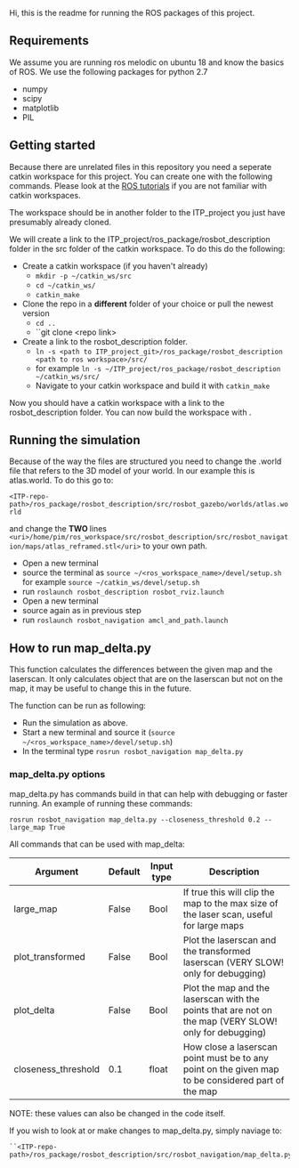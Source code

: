 Hi, this is the readme for running the ROS packages of this project.

## Requirements

We assume you are running ros melodic on ubuntu 18 and know the basics of ROS.
We use the following packages for python 2.7
- numpy
- scipy
- matplotlib
- PIL


## Getting started

Because there are unrelated files in this repository you need a seperate catkin workspace for this project. You can create one with the following commands. Please look at the [ROS tutorials](http://wiki.ros.org/ROS/Tutorials) if you are not familiar with catkin workspaces.

The workspace should be in another folder to the ITP_project you just have presumably already cloned.

We will create a link to the ITP_project/ros_package/rosbot_description folder in the src folder of the catkin workspace. To do this do the following:

- Create a catkin workspace (if you haven't already)
    - ``mkdir -p ~/catkin_ws/src``
    - ``cd ~/catkin_ws/``
    - ``catkin_make``
- Clone the repo in a <b>different</b> folder of your choice or pull the newest version
    - ``cd ..``
    - ``git clone \<repo link>
- Create a link to the rosbot_description folder. 
    - ``ln -s <path to ITP_project_git>/ros_package/rosbot_description <path to ros workspace>/src/``
    - for example ``ln -s ~/ITP_project/ros_package/rosbot_description ~/catkin_ws/src/``
    - Navigate to your catkin workspace and build it with ``catkin_make``

Now you should have a catkin workspace with a link to the rosbot_description folder. You can now build the workspace with .  

## Running the simulation
Because of the way the files are structured you need to change the .world file that refers to the 3D model of your world. In our example this is atlas.world. To do this go to:

 ```<ITP-repo-path>/ros_package/rosbot_description/src/rosbot_gazebo/worlds/atlas.world```

  and change the <b> TWO </b> lines 
``<uri>/home/pim/ros_workspace/src/rosbot_description/src/rosbot_navigation/maps/atlas_reframed.stl</uri>`` to your own path. 
- Open a new terminal 
- source the terminal as ``source ~/<ros_workspace_name>/devel/setup.sh 
`` for example ``source ~/catkin_ws/devel/setup.sh``
- run ``roslaunch rosbot_description rosbot_rviz.launch`` 
- Open a new terminal
- source again as in previous step
- run ``roslaunch rosbot_navigation amcl_and_path.launch``

## How to run map_delta.py

This function calculates the differences between the given map and the laserscan. It only calculates object that are on the laserscan but not on the map, it may  be useful to change this in the future. 

The function can be run as following:
- Run the simulation as above.
- Start a new terminal and source it (``source ~/<ros_workspace_name>/devel/setup.sh``)
- In the terminal type ``rosrun rosbot_navigation map_delta.py`` 

### map_delta.py options
map_delta.py has commands build in that can help with debugging or faster running. An example of running these commands:

``rosrun rosbot_navigation map_delta.py --closeness_threshold 0.2 -- large_map True``

All commands that can be used with map_delta:


| Argument              | Default | Input type | Description                                                                                                 |
|-----------------------|---------|------------|-------------------------------------------------------------------------------------------------------------|
|large_map           | False   | Bool       | If true this will clip the map to the max size of the laser scan, useful for large maps                     |
|plot_transformed    | False   | Bool       | Plot the laserscan and the transformed laserscan (VERY SLOW! only for debugging)                            |
|plot_delta          | False   | Bool       | Plot the map and the laserscan with the points that are not on the map (VERY SLOW! only for debugging)      |
|closeness_threshold   | 0.1     | float      | How close a laserscan point must be to any point on the given map to be considered part of the map |

NOTE: these values can also be changed in the code itself.

If you wish to look at or make changes to map_delta.py, simply naviage to: 
    
    ``<ITP-repo-path>/ros_package/rosbot_description/src/rosbot_navigation/map_delta.py``
